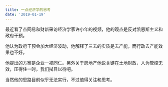 ```yaml
---
title: 一点经济学的思考
date: '2019-01-19'
---
```


最近看了点网易和财新采访经济学家许小年的视频，他的观点是反对凯恩斯主义和政府干预。

他认为政府干预会加大经济波动，他解释了三去的实质是去产能，而行政去产能效果也不好。

他提出的方案是企业一视同仁。另外关于房地产他说关键在土地财政，人为管控无效，压得住一时，我们拭目以待吧。

当然他的思路目前似乎无法实行，不过值得关注和思考。
